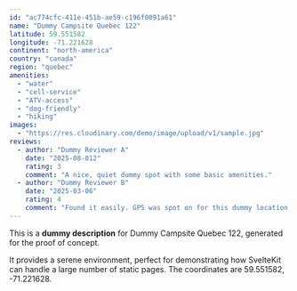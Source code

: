 ```yaml
---
id: "ac774cfc-411e-451b-ae59-c196f0091a61"
name: "Dummy Campsite Quebec 122"
latitude: 59.551582
longitude: -71.221628
continent: "north-america"
country: "canada"
region: "quebec"
amenities:
  - "water"
  - "cell-service"
  - "ATV-access"
  - "dog-friendly"
  - "hiking"
images:
  - "https://res.cloudinary.com/demo/image/upload/v1/sample.jpg"
reviews:
  - author: "Dummy Reviewer A"
    date: "2025-08-012"
    rating: 3
    comment: "A nice, quiet dummy spot with some basic amenities."
  - author: "Dummy Reviewer B"
    date: "2025-03-06"
    rating: 4
    comment: "Found it easily. GPS was spot on for this dummy location."
---
```


This is a **dummy description** for Dummy Campsite Quebec 122, generated for the proof of concept.

It provides a serene environment, perfect for demonstrating how SvelteKit can handle a large number of static pages. The coordinates are 59.551582, -71.221628.
